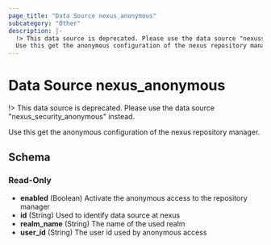 ```yaml
---
page_title: "Data Source nexus_anonymous"
subcategory: "Other"
description: |-
  !> This data source is deprecated. Please use the data source "nexussecurityanonymous" instead.
  Use this get the anonymous configuration of the nexus repository manager.
---
```

# Data Source nexus_anonymous
!> This data source is deprecated. Please use the data source "nexus_security_anonymous" instead.

Use this get the anonymous configuration of the nexus repository manager.

<!-- schema generated by tfplugindocs -->
## Schema

### Read-Only

- **enabled** (Boolean) Activate the anonymous access to the repository manager
- **id** (String) Used to identify data source at nexus
- **realm_name** (String) The name of the used realm
- **user_id** (String) The user id used by anonymous access

